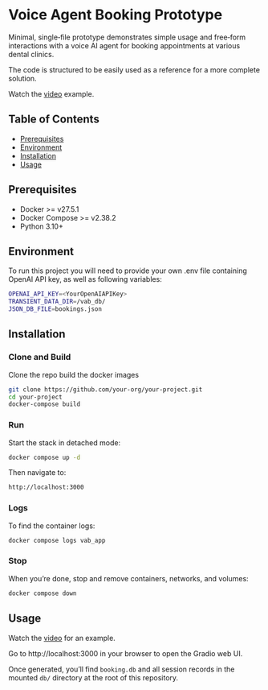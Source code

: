 # Voice Agent Booking Prototype

Minimal, single‑file prototype demonstrates simple usage and free‑form interactions with a voice AI agent for booking appointments at various dental clinics.

The code is structured to be easily used as a reference for a more complete solution.

Watch the [video](https://youtu.be/QJi7tqnG7oc) example.

## Table of Contents
- [Prerequisites](#prerequisites)
- [Environment](#environment)
- [Installation](#installation)
- [Usage](#usage)

## Prerequisites

- Docker \>= v27.5.1
- Docker Compose \>= v2.38.2
- Python 3.10+

## Environment

To run this project you will need to provide your own .env file containing OpenAI API key, as well as following variables:
```bash
OPENAI_API_KEY=<YourOpenAIAPIKey>
TRANSIENT_DATA_DIR=/vab_db/
JSON_DB_FILE=bookings.json
```

## Installation

### Clone and Build

Clone the repo build the docker images

```bash
git clone https://github.com/your-org/your-project.git
cd your-project
docker-compose build
```
### Run

Start the stack in detached mode:

```bash
docker compose up -d

```

Then navigate to:

```bash
http://localhost:3000

```

### Logs

To find the container logs:

```bash
docker compose logs vab_app

```
### Stop

When you’re done, stop and remove containers, networks, and volumes:

```bash
docker compose down
```
## Usage

Watch the [video](https://youtu.be/QJi7tqnG7oc) for an example.

Go to http://localhost:3000 in your browser to open the Gradio web UI.

Once generated, you’ll find `booking.db` and all session records in the mounted `db/` directory at the root of this repository.

